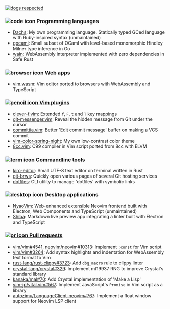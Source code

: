 [![dogs respected](https://github.com/rhysd/rhysd/raw/master/badge.svg)](https://github.com/rhysd)

### ![code icon][] Programming languages

- [Dachs](https://github.com/rhysd/Dachs): My own programming language. Statically typed GCed language with Ruby-inspired syntax (unmaintained)
- [gocaml](https://github.com/rhysd/gocaml): Small subset of OCaml with level-based monomorphic Hindley Milner type inference in Go
- [wain](https://github.com/rhysd/gocaml): WebAssembly interpreter implemented with zero dependencies in Safe Rust

### ![browser icon][] Web apps

- [vim.wasm](https://github.com/rhysd/vim.wasm): Vim editor ported to browsers with WebAssembly and TypeScript

### [![pencil icon][] Vim plugins](https://github.com/search?q=user%3Arhysd+language%3Avim+fork%3Afalse&type=Repositories)

- [clever-f.vim](https://github.com/rhysd/clever-f.vim): Extended `f`, `F`, `t` and `T` key mappings
- [git-messenger.vim](https://github.com/rhysd/git-messenger.vim): Reveal the hidden message from Git under the cursor
- [committia.vim](https://github.com/rhysd/committia.vim): Better 'Edit commit message' buffer on making a VCS commit
- [vim-color-spring-night](https://github.com/rhysd/vim-color-spring-night): My own low-contrast color theme
- [8cc.vim](https://github.com/rhysd/8cc.vim): C99 compiler in Vim script ported from 8cc with ELVM

### ![term icon][] Commandline tools

- [kiro-editor](https://github.com/rhysd/kiro-editor): Small UTF-8 text editor on terminal written in Rust
- [git-brws](https://github.com/rhysd/git-brws): Quickly open various pages of several Git hosting services
- [dotfiles](https://github.com/rhysd/dotfiles): CLI utility to manage 'dotfiles' with symbolic links

### ![desktop icon][] Desktop applications

- [NyaoVim](https://github.com/rhysd/NyaoVim): Web-enhanced extensible Neovim frontend built with Electron, Web Components and TypeScript (unmaintained)
- [Shiba](https://github.com/rhysd/Shiba): Markdown live preview app integrating a linter built with Electron and TypeScript

### [![pr icon][] Pull requests](https://github.com/search?q=sort%3Areactions-%2B1+author%3Arhysd+type%3Apr+-user%3Arhysd&type=Issues)

- [vim/vim#4541](https://github.com/vim/vim/pull/4541), [neovim/neovim#10313](https://github.com/neovim/neovim/pull/10313): Implement `:const` for Vim script
- [vim/vim#3264](https://github.com/vim/vim/pull/3264): Add syntax highlights and indentation for WebAssembly text format to Vim
- [rust-lang/rust-clippy#3723](https://github.com/rust-lang/rust-clippy/pull/3723): Add `dbg_macro` rule to clippy linter
- [crystal-lang/crystal#329](https://github.com/crystal-lang/crystal/pull/329): Implement mt19937 RNG to improve Crystal's standard library
- [kanaka/mal#70](https://github.com/kanaka/mal/pull/70): Add Crystal implementation of 'Make a Lisp'
- [vim-jp/vital.vim#567](https://github.com/vim-jp/vital.vim/pull/567): Implement JavaScript's `Promise` in Vim script as a library
- [autozimu/LanguageClient-neovim#767](https://github.com/autozimu/LanguageClient-neovim/pull/767): Implement a float window support for Neovim LSP client

[code icon]: https://github.com/rhysd/rhysd/raw/master/octicons/file-code-16.svg
[browser icon]: https://github.com/rhysd/rhysd/raw/master/octicons/browser-16.svg
[pencil icon]: https://github.com/rhysd/rhysd/raw/master/octicons/pencil-16.svg
[term icon]: https://github.com/rhysd/rhysd/raw/master/octicons/terminal-16.svg
[desktop icon]: https://github.com/rhysd/rhysd/raw/master/octicons/device-desktop-16.svg
[pr icon]: https://github.com/rhysd/rhysd/raw/master/octicons/git-pull-request-16.svg
